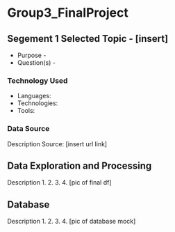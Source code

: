 # Group3_FinalProject

## Segement 1 Selected Topic - [insert]

* Purpose - 
* Question(s) - 

### Technology Used
* Languages:
* Technologies:
* Tools:

### Data Source
Description
Source: [insert url link]

## Data Exploration and Processing
Description
1.
2.
3.
4.
[pic of final df]

## Database
Description
1.
2.
3.
4.
[pic of database mock]




